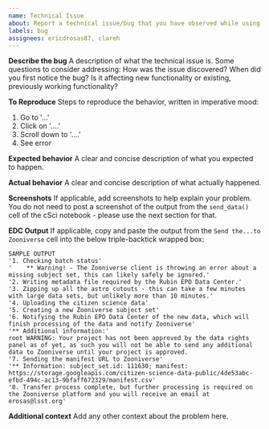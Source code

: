 ```yaml
---
name: Technical Issue
about: Report a technical issue/bug that you have observed while using the Citizen Science Notebooks in the RSP Notebook Aspect.
labels: bug
assignees: ericdrosas87, clareh
---
```


**Describe the bug**
A description of what the technical issue is. Some questions to consider addressing: How was the issue discovered? When did you first notice the bug? Is it affecting new functionality or existing, previously working functionality?

**To Reproduce**
Steps to reproduce the behavior, written in imperative mood:
1. Go to '...'
2. Click on '....'
3. Scroll down to '....'
4. See error

**Expected behavior**
A clear and concise description of what you expected to happen.

**Actual behavior**
A clear and concise description of what actually happened.

**Screenshots**
If applicable, add screenshots to help explain your problem. You do not need to post a screenshot of the output from the `send_data()` cell of the cSci notebook - please use the next section for that.

**EDC Output**
If applicable, copy and paste the output from the `Send the...to Zooniverse` cell into the below triple-backtick wrapped box:

```
SAMPLE OUTPUT
'1. Checking batch status'
'    ** Warning! - The Zooniverse client is throwing an error about a missing subject set, this can likely safely be ignored.'
'2. Writing metadata file required by the Rubin EPO Data Center.'
'3. Zipping up all the astro cutouts - this can take a few minutes with large data sets, but unlikely more than 10 minutes.'
'4. Uploading the citizen science data'
'5. Creating a new Zooniverse subject set'
'6. Notifying the Rubin EPO Data Center of the new data, which will finish processing of the data and notify Zooniverse'
'** Additional information:'
root WARNING: Your project has not been approved by the data rights panel as of yet, as such you will not be able to send any additional data to Zooniverse until your project is approved.
'7. Sending the manifest URL to Zooniverse'
'** Information: subject_set.id: 111630; manifest: https://storage.googleapis.com/citizen-science-data-public/4de53abc-efbd-494c-ac13-9bfaff672329/manifest.csv'
'8. Transfer process complete, but further processing is required on the Zooniverse platform and you will receive an email at erosas@lsst.org'
```

**Additional context**
Add any other context about the problem here. 